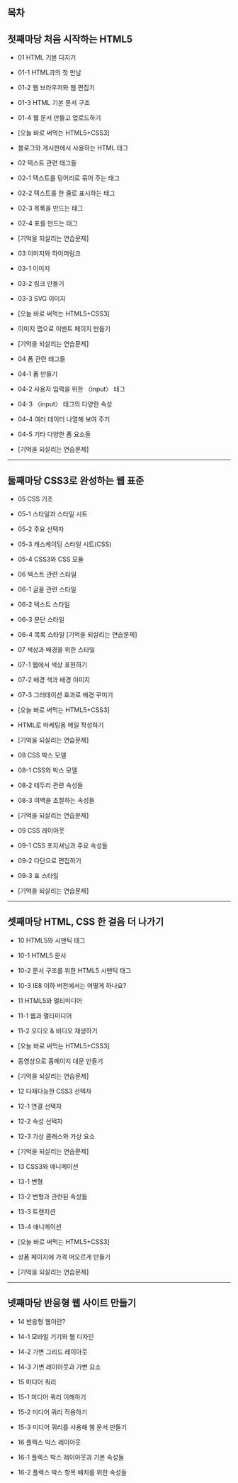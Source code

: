 목차
-------------------------------------------------------------
첫째마당 처음 시작하는 HTML5
-------------------------------------------------------------

- 01 HTML 기본 다지기
- 01-1 HTML과의 첫 만남
- 01-2 웹 브라우저와 웹 편집기
- 01-3 HTML 기본 문서 구조
- 01-4 웹 문서 만들고 업로드하기
- [오늘 바로 써먹는 HTML5+CSS3]
- 블로그와 게시판에서 사용하는 HTML 태그

- 02 텍스트 관련 태그들
- 02-1 텍스트를 덩어리로 묶어 주는 태그
- 02-2 텍스트를 한 줄로 표시하는 태그
- 02-3 목록을 만드는 태그
- 02-4 표를 만드는 태그
- [기억을 되살리는 연습문제]

- 03 이미지와 하이퍼링크
- 03-1 이미지
- 03-2 링크 만들기
- 03-3 SVG 이미지
- [오늘 바로 써먹는 HTML5+CSS3]
- 이미지 맵으로 이벤트 페이지 만들기
- [기억을 되살리는 연습문제]

- 04 폼 관련 태그들
- 04-1 폼 만들기
- 04-2 사용자 입력을 위한 〈input〉 태그
- 04-3 〈input〉 태그의 다양한 속성
- 04-4 여러 데이터 나열해 보여 주기
- 04-5 기타 다양한 폼 요소들
- [기억을 되살리는 연습문제]

-------------------------------------------------------------
둘째마당 CSS3로 완성하는 웹 표준
-------------------------------------------------------------

- 05 CSS 기초
- 05-1 스타일과 스타일 시트
- 05-2 주요 선택자
- 05-3 캐스케이딩 스타일 시트(CSS)
- 05-4 CSS3와 CSS 모듈

- 06 텍스트 관련 스타일
- 06-1 글꼴 관련 스타일
- 06-2 텍스트 스타일
- 06-3 문단 스타일
- 06-4 목록 스타일
[기억을 되살리는 연습문제]

- 07 색상과 배경을 위한 스타일
- 07-1 웹에서 색상 표현하기
- 07-2 배경 색과 배경 이미지
- 07-3 그러데이션 효과로 배경 꾸미기
- [오늘 바로 써먹는 HTML5+CSS3]
- HTML로 마케팅용 메일 작성하기
- [기억을 되살리는 연습문제]

- 08 CSS 박스 모델
- 08-1 CSS와 박스 모델
- 08-2 테두리 관련 속성들
- 08-3 여백을 조절하는 속성들
- [기억을 되살리는 연습문제]

- 09 CSS 레이아웃
- 09-1 CSS 포지셔닝과 주요 속성들
- 09-2 다단으로 편집하기
- 09-3 표 스타일
- [기억을 되살리는 연습문제]

-------------------------------------------------------------
셋째마당 HTML, CSS 한 걸음 더 나가기
-------------------------------------------------------------

- 10 HTML5와 시맨틱 태그
- 10-1 HTML5 문서
- 10-2 문서 구조를 위한 HTML5 시맨틱 태그
- 10-3 IE8 이하 버전에서는 어떻게 하나요?

- 11 HTML5와 멀티미디어
- 11-1 웹과 멀티미디어
- 11-2 오디오 & 비디오 재생하기
- [오늘 바로 써먹는 HTML5+CSS3]
- 동영상으로 홈페이지 대문 만들기
- [기억을 되살리는 연습문제]

- 12 다재다능한 CSS3 선택자
- 12-1 연결 선택자
- 12-2 속성 선택자
- 12-3 가상 클래스와 가상 요소
- [기억을 되살리는 연습문제]

- 13 CSS3와 애니메이션
- 13-1 변형
- 13-2 변형과 관련된 속성들
- 13-3 트랜지션
- 13-4 애니메이션
- [오늘 바로 써먹는 HTML5+CSS3]
- 상품 페이지에 가격 떠오르게 만들기
- [기억을 되살리는 연습문제]

-------------------------------------------------------------
넷째마당 반응형 웹 사이트 만들기
-------------------------------------------------------------

- 14 반응형 웹이란?
- 14-1 모바일 기기와 웹 디자인
- 14-2 가변 그리드 레이아웃
- 14-3 가변 레이아웃과 가변 요소

- 15 미디어 쿼리
- 15-1 미디어 쿼리 이해하기
- 15-2 미디어 쿼리 적용하기
- 15-3 미디어 쿼리를 사용해 웹 문서 만들기

- 16 플렉스 박스 레이아웃
- 16-1 플렉스 박스 레이아웃과 기본 속성들
- 16-2 플렉스 박스 항목 배치를 위한 속성들
